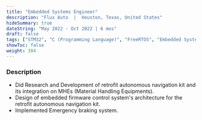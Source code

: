 ```yaml
---
title: "Embedded Systems Engineer"
description: "Flux Auto  |  Houston, Texas, United States"
hideSummary: true
dateString: "May 2022 - Oct 2022 | 6 mos"
draft: false
tags: ["STM32", "C (Programming Language)", "FreeRTOS", "Embedded Systems", "Communication Protocols", "CANOpen", "I2C", "GPIO", "USB", "UART", "ADC", "CI/CD", "Reverse Engineering", "Case Study"]
showToc: false
weight: 304
--- 
```


### Description

* Did Research and Development of retrofit autonomous navigation kit and its integration on MHEs (Material Handling Equipments).
* Design of embedded firmware control system's architecture for the retrofit autonomous navigation kit.
* Implemented Emergency braking system.
